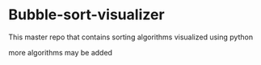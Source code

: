 # Bubble-sort-visualizer
This master repo that contains sorting algorithms visualized using python

more algorithms may be added

